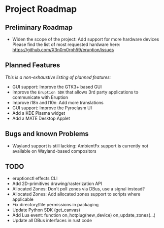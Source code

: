 # Project Roadmap

## Preliminary Roadmap

- Widen the scope of the project: Add support for more hardware devices
  Please find the list of most requested hardware here: <https://github.com/X3n0m0rph59/eruption/issues>

## Planned Features

_This is a non-exhaustive listing of planned features:_

- GUI support: Improve the GTK3+ based GUI
- Improve the `Eruption SDK` that allows 3rd party applications to communicate with Eruption
- Improve i18n and l10n: Add more translations
- GUI support: Improve the Pyroclasm UI
- Add a KDE Plasma widget
- Add a MATE Desktop Applet

## Bugs and known Problems

- Wayland support is still lacking: AmbientFx support is currently not available on Wayland-based compositors

## TODO

- eruptionctl effects CLI
- Add 2D-primitives drawing/rasterization API
- Allocated Zones: Don't poll zones via DBus, use a signal instead?
- Allocated Zones: Add allocated zones support to scripts where applicable
- Fix directory/file permissions in packaging
- Update Python SDK (get_canvas)
- Add Lua event: function on_hotplug(new_device) on_update_zones(...)
- Update all DBus interfaces in rust code
